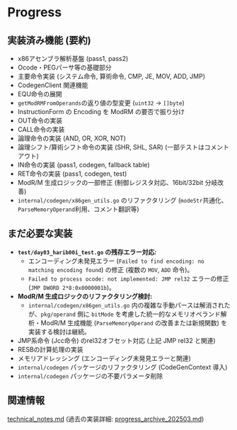 # Progress

## 実装済み機能 (要約)
- x86アセンブラ解析基盤 (pass1, pass2)
- Ocode・PEGパーサ等の基礎部分
- 主要命令実装 (システム命令, 算術命令, CMP, JE, MOV, ADD, JMP)
- CodegenClient 関連機能
- EQU命令の展開
- `getModRMFromOperands`の返り値の型変更 (`uint32` -> `[]byte`)
- InstructionForm の Encoding を ModRM の要否で振り分け
- OUT命令の実装
- CALL命令の実装
- 論理命令の実装 (AND, OR, XOR, NOT)
- 論理シフト/算術シフト命令の実装 (SHR, SHL, SAR) (一部テストはコメントアウト)
- IN命令の実装 (pass1, codegen, fallback table)
- RET命令の実装 (pass1, codegen, test)
- ModR/M 生成ロジックの一部修正 (制御レジスタ対応、16bit/32bit 分岐改善)
- `internal/codegen/x86gen_utils.go` のリファクタリング (`modeStr`共通化、`ParseMemoryOperand`利用、コメント翻訳等)

## まだ必要な実装
- **`test/day03_harib00i_test.go` の残存エラー対応:**
    - エンコーディング未発見エラー (`Failed to find encoding: no matching encoding found`) の修正 (複数の `MOV`, `ADD` 命令)。
    - `Failed to process ocode: not implemented: JMP rel32` エラーの修正 (`JMP DWORD 2*8:0x0000001b`)。
- **ModR/M 生成ロジックのリファクタリング検討:**
    - `internal/codegen/x86gen_utils.go` 内の複雑な手動パースは解消されたが、`pkg/operand` 側に `bitMode` を考慮した統一的なメモリオペランド解析・ModR/M 生成機能 (`ParseMemoryOperand` の改善または新規関数) を実装する検討は継続。
- JMP系命令 (Jcc命令) のrel32オフセット対応 (上記 JMP rel32 と関連)
- RESBの計算処理の実装
- メモリアドレッシング (エンコーディング未発見エラーと関連)
- `internal/codegen` パッケージのリファクタリング (CodeGenContext 導入)
- `internal/codegen` パッケージの不要パラメータ削除

## 関連情報
[technical_notes.md](../details/technical_notes.md)
(過去の実装詳細: [progress_archive_202503.md](../archives/progress_archive_202503.md))
